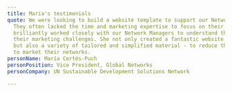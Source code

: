 ```yaml
---
title: Maria's testimonials
quote: We were looking to build a website template to support our Network Managers.
  They often lacked the time and marketing expertise to focus on their online presence.<br>Sophia
  brilliantly worked closely with our Network Managers to understand the nuances in
  their marketing challenges. She not only created a fantastic website template -
  but also a variety of tailored and simplified material - to reduce the effort needed
  to market their networks.
personName: María Cortés-Puch
personPosition: Vice President, Global Networks
personCompany: UN Sustainable Development Solutions Network

---
```


